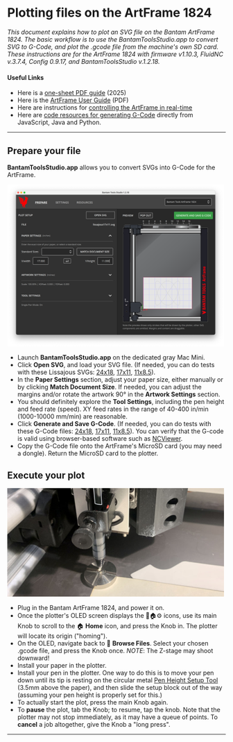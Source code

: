 # Plotting files on the ArtFrame 1824

*This document explains how to plot an SVG file on the Bantam ArtFrame 1824. The basic workflow is to use the BantamToolsStudio.app to convert SVG to G-Code, and plot the .gcode file from the machine's own SD card. These instructions are for the ArtFrame 1824 with firmware v1.10.3, FluidNC v.3.7.4, Config 0.9.17, and BantamToolsStudio v.1.2.18.*

#### Useful Links

* Here is a [one-sheet PDF guide](artframe-one-sheet/artframe_instructions.pdf) (2025)
* Here is the [ArtFrame User Guide](artframe_guide_v1-1-1.pdf) (PDF)
* Here are instructions for [controlling the ArtFrame in real-time](https://github.com/golanlevin/DrawingWithMachines/tree/main/realtime/artframe_realtime)
* Here are [code resources for generating G-Code](https://github.com/golanlevin/DrawingWithMachines/tree/main/lectures/topics/gcode) directly from JavaScript, Java and Python.

---

## Prepare your file

**BantamToolsStudio.app** allows you to convert SVGs into G-Code for the ArtFrame. 

<img src="img/bantamtoolsstudio_screenshot.png" width="500">

* Launch **BantamToolsStudio.app** on the dedicated gray Mac Mini. 
* Click **Open SVG**, and load your SVG file. (If needed, you can do tests with these Lissajous SVGs: [24x18](svg/lissajous24x18.svg), [17x11](svg/lissajous17x11.svg), [11x8.5](svg/lissajous11x8.5.svg)). 
* In the **Paper Settings** section, adjust your paper size, either manually or by clicking **Match Document Size**. If needed, you can adjust the margins and/or rotate the artwork 90° in the **Artwork Settings** section. 
* You should definitely explore the **Tool Settings**, including the pen height and feed rate (speed). XY feed rates in the range of 40-400 in/min (1000-10000 mm/min) are reasonable.
* Click **Generate and Save G-Code**. (If needed, you can do tests with these G-Code files: [24x18](gcode/lissajous24x18.gcode), [17x11](gcode/lissajous17x11.gcode), [11x8.5](gcode/lissajous11x8.5.gcode)). You can verify that the G-code is valid using browser-based software such as [NCViewer](https://ncviewer.com/).
* Copy the G-Code file onto the ArtFrame's MicroSD card (you may need a dongle). Return the MicroSD card to the plotter.

## Execute your plot

<img src="img/bantam_artframe_setup_tool.jpg" width="500">

* Plug in the Bantam ArtFrame 1824, and power it on.
* Once the plotter's OLED screen displays the 📂🏠⚙️ icons, use its main Knob to scroll to the 🏠 **Home** icon, and press the Knob in. The plotter will locate its origin ("homing"). 
* On the OLED, navigate back to 📂 **Browse Files**. Select your chosen .gcode file, and press the Knob once. *NOTE*: The Z-stage may shoot downward!
* Install your paper in the plotter.
* Install your pen in the plotter. One way to do this is to move your pen down until its tip is resting on the circular metal [Pen Height Setup Tool](https://bantamtools.com/products/pen-height-setup-tool) (3.5mm above the paper), and then slide the setup block out of the way (assuming your pen height is properly set for this.)
* To actually start the plot, press the main Knob again.
* To **pause** the plot, tab the Knob; to resume, tap the knob. Note that the plotter may not stop immediately, as it may have a queue of points. To **cancel** a job altogether, give the Knob a "long press".

---



